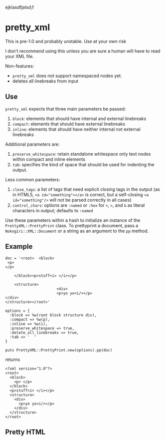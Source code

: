 ejklasdfjalsd;f

pretty_xml
===============

This is pre-1.0 and probably unstable. Use at your own risk

I don't recommend using this unless you are sure a human will have to read your XML file.

Non-features:

  - `pretty_xml` does not support namespaced nodes yet.
  - deletes all linebreaks from input

## Use

`pretty_xml` expects that three main parameters be passed:

  1. `block`: elements that should have internal and external linebreaks
  2. `compact`: elements that should have external linebreaks
  3. `inline`: elements that should have neither internal not external linebreaks

Additional parameters are:

  1. `preserve_whitespace`: retain standalone whitespace only text nodes within compact and inline elements
  2. `tab`: specifies the kind of space that should be used for indenting the output.

Less common parameters:

  1. `close_tags`: a list of tags that need explicit closing tags in the output (as in HTML5, `<a id="something"></a>` is correct, but a self-closing `<a id="something"/>` will not be parsed correctly in all cases)
  2. `control_chars`: options are `:named` or `:hex` for `<`, `>`, and `&` as literal characters in output; defaults to `:named`

Use these parameters within a hash to initialize an instance of the `PrettyXML::PrettyPrint` class. To prettyprint a document, pass a `Nokogiri::XML::Document` or a string as an argument to the `pp` method.

## Example

    doc = '<root>  <block>
     <p>
    </p>

        </block><p>stuff<i> </i></p>

        <structure>
                           <div>
                           <p>yo yo<i/></p>
    </div>
    </structure></root>'

    options = {
      :block => %w(root block structure div),
      :compact => %w(p),
      :inline => %w(i),
      :preserve_whitespace => true,
      :delete_all_linebreaks => true,
      :tab => '  '
    }

    puts PrettyXML::PrettyPrint.new(options).pp(doc)

returns

    <?xml version="1.0"?>
    <root>
      <block>
        <p> </p>
      </block>
      <p>stuff<i> </i></p>
      <structure>
        <div>
          <p>yo yo<i/></p>
        </div>
      </structure>
    </root>

## Pretty HTML
